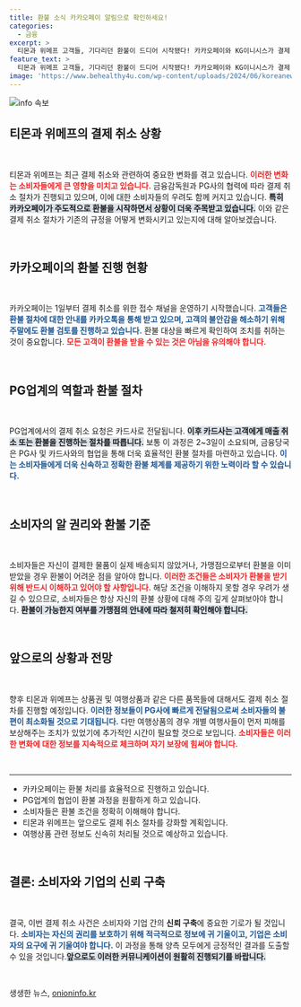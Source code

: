 ```yaml
---
title: 환불 소식 카카오페이 알림으로 확인하세요!
categories:
  - 금융
excerpt: >
  티몬과 위메프 고객들, 기다리던 환불이 드디어 시작됐다! 카카오페이와 KG이니시스가 결제 취소를 시행하며 소비자들의 불안이 해소될 전망. 빠른 환불로 고객들이 속 시원한 일상으로 돌아갈 수 있을지 주목된다.
feature_text: >
  티몬과 위메프 고객들, 기다리던 환불이 드디어 시작됐다! 카카오페이와 KG이니시스가 결제 취소를 시행하며 소비자들의 불안이 해소될 전망. 빠른 환불로 고객들이 속 시원한 일상으로 돌아갈 수 있을지 주목된다.
image: 'https://www.behealthy4u.com/wp-content/uploads/2024/06/koreanews.jpg'
---
```


<p><img src="https://www.behealthy4u.com/wp-content/uploads/2024/06/koreanews.jpg" alt="info 속보" /></p>

<h2 data-ke-size="size26">티몬과 위메프의 결제 취소 상황</h2>

<p data-ke-size="size16">&nbsp;</p>

<p>티몬과 위메프는 최근 결제 취소와 관련하여 중요한 변화를 겪고 있습니다. <b><span style="color: #ee2323;">이러한 변화는 소비자들에게 큰 영향을 미치고 있습니다.</span></b> 금융감독원과 PG사의 협력에 따라 결제 취소 절차가 진행되고 있으며, 이에 대한 소비자들의 우려도 함께 커지고 있습니다. <b><span style="background-color: #21538527;">특히 카카오페이가 주도적으로 환불을 시작하면서 상황이 더욱 주목받고 있습니다.</span></b> 이와 같은 결제 취소 절차가 기존의 규정을 어떻게 변화시키고 있는지에 대해 알아보겠습니다.</p>

<p data-ke-size="size16">&nbsp;</p>

<h2 data-ke-size="size26">카카오페이의 환불 진행 현황</h2>

<p data-ke-size="size16">&nbsp;</p>

<p>카카오페이는 1일부터 결제 취소를 위한 접수 채널을 운영하기 시작했습니다. <b><span style="color: #1a5490;">고객들은 환불 절차에 대한 안내를 카카오톡을 통해 받고 있으며, 고객의 불안감을 해소하기 위해 주말에도 환불 검토를 진행하고 있습니다.</span></b> 환불 대상을 빠르게 확인하여 조치를 취하는 것이 중요합니다. <b><span style="color: #ee2323;">모든 고객이 환불을 받을 수 있는 것은 아님을 유의해야 합니다.</span></b> </p>

<p data-ke-size="size16">&nbsp;</p>

<h2 data-ke-size="size26">PG업계의 역할과 환불 절차</h2>

<p data-ke-size="size16">&nbsp;</p>

<p>PG업계에서의 결제 취소 요청은 카드사로 전달됩니다. <b><span style="background-color: #21538527;">이후 카드사는 고객에게 매출 취소 또는 환불을 진행하는 절차를 따릅니다.</span></b> 보통 이 과정은 2~3일이 소요되며, 금융당국은 PG사 및 카드사와의 협업을 통해 더욱 효율적인 환불 절차를 마련하고 있습니다. <b><span style="color: #1a5490;">이는 소비자들에게 더욱 신속하고 정확한 환불 체계를 제공하기 위한 노력이라 할 수 있습니다.</span></b></p>

<p data-ke-size="size16">&nbsp;</p>

<h2 data-ke-size="size26">소비자의 알 권리와 환불 기준</h2>

<p data-ke-size="size16">&nbsp;</p>

<p>소비자들은 자신이 결제한 물품이 실제 배송되지 않았거나, 가맹점으로부터 환불을 이미 받았을 경우 환불이 어려운 점을 알아야 합니다. <b><span style="color: #ee2323;">이러한 조건들은 소비자가 환불을 받기 위해 반드시 이해하고 있어야 할 사항입니다.</span></b> 해당 조건을 이해하지 못할 경우 우려가 생길 수 있으므로, 소비자들은 항상 자신의 환불 상황에 대해 주의 깊게 살펴보아야 합니다. <b><span style="background-color: #21538527;">환불이 가능한지 여부를 가맹점의 안내에 따라 철저히 확인해야 합니다.</span></b></p>

<p data-ke-size="size16">&nbsp;</p>

<h2 data-ke-size="size26">앞으로의 상황과 전망</h2>

<p data-ke-size="size16">&nbsp;</p>

<p>향후 티몬과 위메프는 상품권 및 여행상품과 같은 다른 품목들에 대해서도 결제 취소 절차를 진행할 예정입니다. <b><span style="color: #1a5490;">이러한 정보들이 PG사에 빠르게 전달됨으로써 소비자들의 불편이 최소화될 것으로 기대됩니다.</span></b> 다만 여행상품의 경우 개별 여행사들이 먼저 피해를 보상해주는 조치가 있었기에 추가적인 시간이 필요할 것으로 보입니다. <b><span style="color: #ee2323;">소비자들은 이러한 변화에 대한 정보를 지속적으로 체크하며 자기 보장에 힘써야 합니다.</span></b></p>

<p data-ke-size="size16">&nbsp;</p>

<hr>

<ul>
<li>카카오페이는 환불 처리를 효율적으로 진행하고 있습니다.</li>
<li>PG업계의 협업이 환불 과정을 원활하게 하고 있습니다.</li>
<li>소비자들은 환불 조건을 정확히 이해해야 합니다.</li>
<li>티몬과 위메프는 앞으로도 결제 취소 절차를 강화할 계획입니다.</li>
<li>여행상품 관련 정보도 신속히 처리될 것으로 예상하고 있습니다.</li>
</ul>

<p data-ke-size="size16">&nbsp;</p>

<h2 data-ke-size="size26">결론: 소비자와 기업의 신뢰 구축</h2>

<p data-ke-size="size16">&nbsp;</p>

<p>결국, 이번 결제 취소 사건은 소비자와 기업 간의 <b>신뢰 구축</b>에 중요한 기로가 될 것입니다. <b><span style="color: #1a5490;">소비자는 자신의 권리를 보호하기 위해 적극적으로 정보에 귀 기울이고, 기업은 소비자의 요구에 귀 기울여야 합니다.</span></b> 이 과정을 통해 양측 모두에게 긍정적인 결과를 도출할 수 있을 것입니다.<b><span style="background-color: #21538527;">앞으로도 이러한 커뮤니케이션이 원활히 진행되기를 바랍니다.</span></b> </p>

<p data-ke-size="size16">&nbsp;</p>
생생한 뉴스, <a href="https://onioninfo.kr" rel="dofollow">onioninfo.kr</a>


